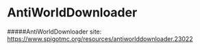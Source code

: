 # AntiWorldDownloader
#####AntiWorldDownloader site: https://www.spigotmc.org/resources/antiworlddownloader.23022
